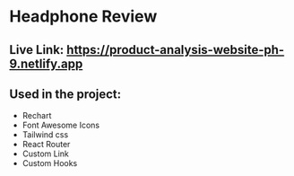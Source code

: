 # Headphone Review


## Live Link: https://product-analysis-website-ph-9.netlify.app

## Used in the project:
- Rechart
- Font Awesome Icons
- Tailwind css
- React Router
- Custom Link
- Custom Hooks
